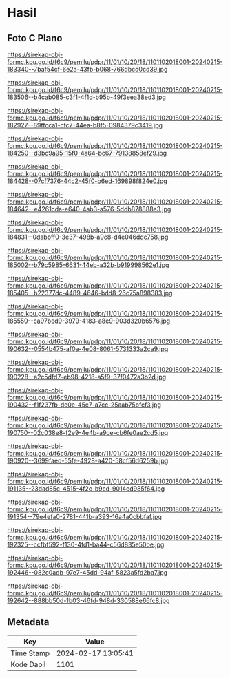 # Hasil

## Foto C Plano

https://sirekap-obj-formc.kpu.go.id/f6c9/pemilu/pdpr/11/01/10/20/18/1101102018001-20240215-183340--7baf54cf-6e2a-43fb-b068-766dbcd0cd39.jpg

https://sirekap-obj-formc.kpu.go.id/f6c9/pemilu/pdpr/11/01/10/20/18/1101102018001-20240215-183506--b4cab085-c3f1-4f1d-b95b-49f3eea38ed3.jpg

https://sirekap-obj-formc.kpu.go.id/f6c9/pemilu/pdpr/11/01/10/20/18/1101102018001-20240215-182927--89ffcca1-cfc7-44ea-b8f5-0984379c3419.jpg

https://sirekap-obj-formc.kpu.go.id/f6c9/pemilu/pdpr/11/01/10/20/18/1101102018001-20240215-184250--d3bc9a95-15f0-4a64-bc67-79138858ef29.jpg

https://sirekap-obj-formc.kpu.go.id/f6c9/pemilu/pdpr/11/01/10/20/18/1101102018001-20240215-184428--07cf7376-44c2-45f0-b6ed-169898f824e0.jpg

https://sirekap-obj-formc.kpu.go.id/f6c9/pemilu/pdpr/11/01/10/20/18/1101102018001-20240215-184642--e4261cda-e640-4ab3-a576-5ddb878888e3.jpg

https://sirekap-obj-formc.kpu.go.id/f6c9/pemilu/pdpr/11/01/10/20/18/1101102018001-20240215-184831--0dabbff0-3e37-498b-a9c8-d4e046ddc758.jpg

https://sirekap-obj-formc.kpu.go.id/f6c9/pemilu/pdpr/11/01/10/20/18/1101102018001-20240215-185002--b79c5985-6631-44eb-a32b-b919998562e1.jpg

https://sirekap-obj-formc.kpu.go.id/f6c9/pemilu/pdpr/11/01/10/20/18/1101102018001-20240215-185405--b22377dc-4489-4646-bdd8-26c75a898383.jpg

https://sirekap-obj-formc.kpu.go.id/f6c9/pemilu/pdpr/11/01/10/20/18/1101102018001-20240215-185550--ca97bed9-3979-4183-a8e9-903d320b6576.jpg

https://sirekap-obj-formc.kpu.go.id/f6c9/pemilu/pdpr/11/01/10/20/18/1101102018001-20240215-190632--0554b475-af0a-4e08-8061-5731333a2ca9.jpg

https://sirekap-obj-formc.kpu.go.id/f6c9/pemilu/pdpr/11/01/10/20/18/1101102018001-20240215-190228--a2c5dfd7-eb98-4218-a5f9-37f0472a3b2d.jpg

https://sirekap-obj-formc.kpu.go.id/f6c9/pemilu/pdpr/11/01/10/20/18/1101102018001-20240215-190432--f1f237fb-de0e-45c7-a7cc-25aab75bfcf3.jpg

https://sirekap-obj-formc.kpu.go.id/f6c9/pemilu/pdpr/11/01/10/20/18/1101102018001-20240215-190750--02c038e8-f2e9-4e4b-a9ce-cb6fe0ae2cd5.jpg

https://sirekap-obj-formc.kpu.go.id/f6c9/pemilu/pdpr/11/01/10/20/18/1101102018001-20240215-190920--3699faed-55fe-4928-a420-58cf56d6259b.jpg

https://sirekap-obj-formc.kpu.go.id/f6c9/pemilu/pdpr/11/01/10/20/18/1101102018001-20240215-191135--23dad85c-4515-4f2c-b9cd-9014ed985f64.jpg

https://sirekap-obj-formc.kpu.go.id/f6c9/pemilu/pdpr/11/01/10/20/18/1101102018001-20240215-191354--79e4efa0-2781-441b-a393-16a4a0cbbfaf.jpg

https://sirekap-obj-formc.kpu.go.id/f6c9/pemilu/pdpr/11/01/10/20/18/1101102018001-20240215-192325--ccfbf592-f130-4fd1-ba44-c56d835e50be.jpg

https://sirekap-obj-formc.kpu.go.id/f6c9/pemilu/pdpr/11/01/10/20/18/1101102018001-20240215-192446--082c0adb-97e7-45dd-94af-5823a5fd2ba7.jpg

https://sirekap-obj-formc.kpu.go.id/f6c9/pemilu/pdpr/11/01/10/20/18/1101102018001-20240215-192642--888bb50d-1b03-46fd-948d-330588e66fc8.jpg


## Metadata

| Key        | Value               |
| ---------- | ------------------- |
| Time Stamp | 2024-02-17 13:05:41 |
| Kode Dapil | 1101                |



